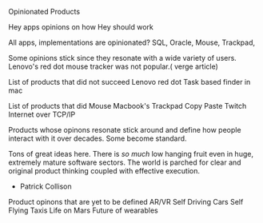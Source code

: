 Opinionated Products 

Hey apps opinions on how Hey should work

All apps, implementations are opinionated? SQL, Oracle, Mouse, Trackpad,

Some opinions stick since they resonate with a wide variety of users. Lenovo's red dot mouse tracker was not popular.( verge article)

List of products that did not succeed
Lenovo red dot
Task based finder in mac


List of products that did
Mouse
Macbook's Trackpad
Copy Paste
Twitch
Internet over TCP/IP

Products whose opinons resonate stick around and define how people interact with it over decades. Some become standard.

Tons of great ideas here. There is *so much* low hanging fruit even in huge, extremely mature software sectors. The world is parched for clear and original product thinking coupled with effective execution.
- Patrick Collison

Product opinons that are yet to be defined
AR/VR
Self Driving Cars
Self Flying Taxis
Life on Mars
Future of wearables
